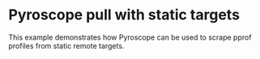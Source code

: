 # Pyroscope pull with static targets

This example demonstrates how Pyroscope can be used to scrape pprof profiles from static remote targets.
